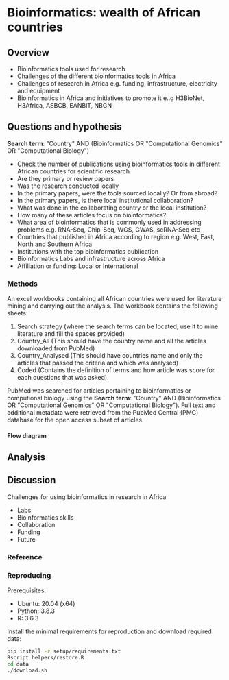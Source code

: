 # Bioinformatics: wealth of African countries

## Overview

- Bioinformatics tools used for research
- Challenges of the different bioinformatics tools in Africa
- Challenges of research in Africa e.g. funding, infrastructure, electricity and equipment
- Bioinformatics in Africa and initiatives to promote it e..g H3BioNet, H3Africa, ASBCB, EANBiT, NBGN

## Questions and hypothesis 
**Search term**: "Country" AND (Bioinformatics OR "Computational Genomics" OR "Computational Biology")

- Check the number of publications using bioinformatics tools in different African countries for scientific research
- Are they primary or review papers 
- Was the research conducted locally 
- In the primary papers, were the tools sourced locally? Or from abroad?
- In the primary papers, is there local institutional collaboration?
- What was done in the collaborating country or the local institution?
- How many of these articles focus on bioinformatics?
- What area of bioinformatics that is commonly used in addressing problems e.g. RNA-Seq, Chip-Seq, WGS, GWAS, scRNA-Seq etc
- Countries that published in Africa according to region e.g. West, East, North and Southern Africa 
- Institutions with the top bioinformatics publication 
- Bioinformatics Labs and infrastructure across Africa
- Affiliation or funding: Local or International 


### Methods

An excel workbooks containing all African countries were used for literature mining and carrying out the analysis. The workbook contains the following sheets:
1) Search strategy (where the search terms can be located, use it to mine literature and fill the spaces provided)
2) Country_All (This should have the country name and all the articles downloaded from PubMed)
3) Country_Analysed (This should have countries name and only the articles that passed the criteria and which was analysed) 
4) Coded (Contains the definition of terms and how article was score for each questions that was asked). 

PubMed was searched for articles pertaining to bioinformatics or computional biology using the **Search term**: "Country" AND (Bioinformatics OR "Computational Genomics" OR "Computational Biology"). Full text and additional metadata were retrieved from the PubMed Central (PMC) database for the open access subset of articles.


#### Flow diagram

## Analysis  


## Discussion
Challenges for using bioinformatics in research in Africa 
- Labs
- Bioinformatics skills 
- Collaboration
- Funding
- Future


### Reference



### Reproducing

Prerequisites:

- Ubuntu: 20.04 (x64)
- Python: 3.8.3
- R: 3.6.3

Install the minimal requirements for reproduction and download required data:

```bash
pip install -r setup/requirements.txt
Rscript helpers/restore.R
cd data
./download.sh
```
